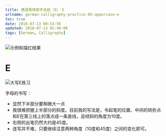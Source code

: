 ```yaml
---
title: 德语简体练字总结（5）：E
urlname: german-calligraphy-practice-05-uppercase-e
toc: true
date: 2018-07-13 00:53:56
updated: 2018-07-13 01:48:00
tags: [German, Calligraphy]
---
```


![示例和描红结果](e-example.jpg)

# E

![大写E练习](uppercase-e.jpg)

字母的书写：

* 显然下半部分要稍微大一点
* 我很难把握上半部分的斜度。目前我的写法是，令起笔的位置、中间的转折点和E在第三线上的落点成一条直线，且倾斜的角度为10度。
* 右侧的出笔仍然大约是45度。
* 连写并不难，只要继续注意两种角度（10度和45度）之间的变化即可。
